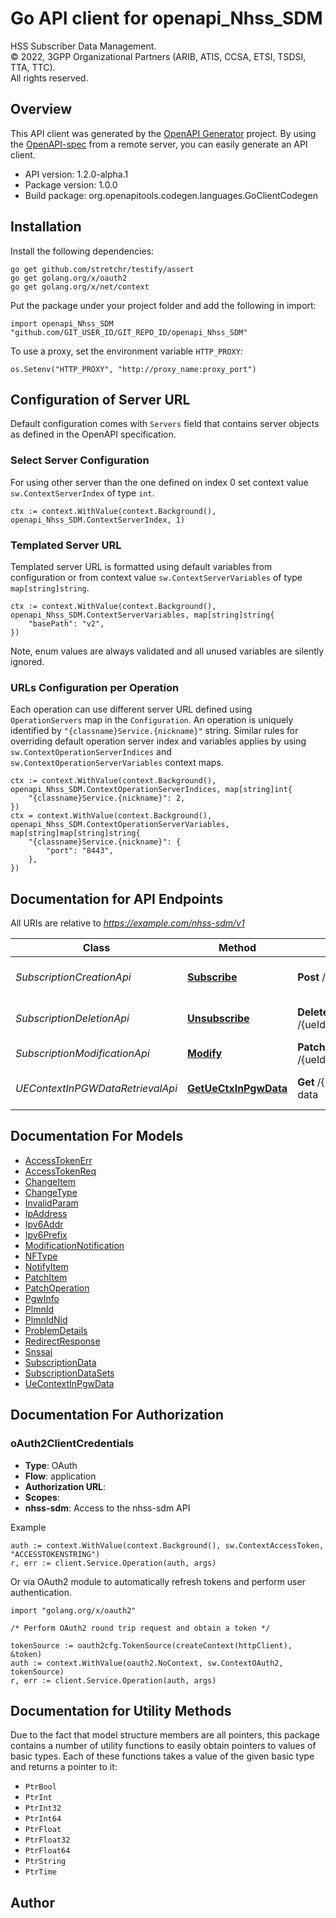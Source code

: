 # Go API client for openapi_Nhss_SDM

HSS Subscriber Data Management.  
© 2022, 3GPP Organizational Partners (ARIB, ATIS, CCSA, ETSI, TSDSI, TTA, TTC).  
All rights reserved.


## Overview
This API client was generated by the [OpenAPI Generator](https://openapi-generator.tech) project.  By using the [OpenAPI-spec](https://www.openapis.org/) from a remote server, you can easily generate an API client.

- API version: 1.2.0-alpha.1
- Package version: 1.0.0
- Build package: org.openapitools.codegen.languages.GoClientCodegen

## Installation

Install the following dependencies:

```shell
go get github.com/stretchr/testify/assert
go get golang.org/x/oauth2
go get golang.org/x/net/context
```

Put the package under your project folder and add the following in import:

```golang
import openapi_Nhss_SDM "github.com/GIT_USER_ID/GIT_REPO_ID/openapi_Nhss_SDM"
```

To use a proxy, set the environment variable `HTTP_PROXY`:

```golang
os.Setenv("HTTP_PROXY", "http://proxy_name:proxy_port")
```

## Configuration of Server URL

Default configuration comes with `Servers` field that contains server objects as defined in the OpenAPI specification.

### Select Server Configuration

For using other server than the one defined on index 0 set context value `sw.ContextServerIndex` of type `int`.

```golang
ctx := context.WithValue(context.Background(), openapi_Nhss_SDM.ContextServerIndex, 1)
```

### Templated Server URL

Templated server URL is formatted using default variables from configuration or from context value `sw.ContextServerVariables` of type `map[string]string`.

```golang
ctx := context.WithValue(context.Background(), openapi_Nhss_SDM.ContextServerVariables, map[string]string{
	"basePath": "v2",
})
```

Note, enum values are always validated and all unused variables are silently ignored.

### URLs Configuration per Operation

Each operation can use different server URL defined using `OperationServers` map in the `Configuration`.
An operation is uniquely identified by `"{classname}Service.{nickname}"` string.
Similar rules for overriding default operation server index and variables applies by using `sw.ContextOperationServerIndices` and `sw.ContextOperationServerVariables` context maps.

```golang
ctx := context.WithValue(context.Background(), openapi_Nhss_SDM.ContextOperationServerIndices, map[string]int{
	"{classname}Service.{nickname}": 2,
})
ctx = context.WithValue(context.Background(), openapi_Nhss_SDM.ContextOperationServerVariables, map[string]map[string]string{
	"{classname}Service.{nickname}": {
		"port": "8443",
	},
})
```

## Documentation for API Endpoints

All URIs are relative to *https://example.com/nhss-sdm/v1*

Class | Method | HTTP request | Description
------------ | ------------- | ------------- | -------------
*SubscriptionCreationApi* | [**Subscribe**](docs/SubscriptionCreationApi.md#subscribe) | **Post** /{ueId}/subscriptions | subscribe to notifications
*SubscriptionDeletionApi* | [**Unsubscribe**](docs/SubscriptionDeletionApi.md#unsubscribe) | **Delete** /{ueId}/subscriptions/{subscriptionId} | unsubscribe from notifications
*SubscriptionModificationApi* | [**Modify**](docs/SubscriptionModificationApi.md#modify) | **Patch** /{ueId}/subscriptions/{subscriptionId} | modify the subscription
*UEContextInPGWDataRetrievalApi* | [**GetUeCtxInPgwData**](docs/UEContextInPGWDataRetrievalApi.md#getuectxinpgwdata) | **Get** /{ueId}/ue-context-in-pgw-data | Retrieve the UE Context In PGW


## Documentation For Models

 - [AccessTokenErr](docs/AccessTokenErr.md)
 - [AccessTokenReq](docs/AccessTokenReq.md)
 - [ChangeItem](docs/ChangeItem.md)
 - [ChangeType](docs/ChangeType.md)
 - [InvalidParam](docs/InvalidParam.md)
 - [IpAddress](docs/IpAddress.md)
 - [Ipv6Addr](docs/Ipv6Addr.md)
 - [Ipv6Prefix](docs/Ipv6Prefix.md)
 - [ModificationNotification](docs/ModificationNotification.md)
 - [NFType](docs/NFType.md)
 - [NotifyItem](docs/NotifyItem.md)
 - [PatchItem](docs/PatchItem.md)
 - [PatchOperation](docs/PatchOperation.md)
 - [PgwInfo](docs/PgwInfo.md)
 - [PlmnId](docs/PlmnId.md)
 - [PlmnIdNid](docs/PlmnIdNid.md)
 - [ProblemDetails](docs/ProblemDetails.md)
 - [RedirectResponse](docs/RedirectResponse.md)
 - [Snssai](docs/Snssai.md)
 - [SubscriptionData](docs/SubscriptionData.md)
 - [SubscriptionDataSets](docs/SubscriptionDataSets.md)
 - [UeContextInPgwData](docs/UeContextInPgwData.md)


## Documentation For Authorization



### oAuth2ClientCredentials


- **Type**: OAuth
- **Flow**: application
- **Authorization URL**: 
- **Scopes**: 
 - **nhss-sdm**: Access to the nhss-sdm API

Example

```golang
auth := context.WithValue(context.Background(), sw.ContextAccessToken, "ACCESSTOKENSTRING")
r, err := client.Service.Operation(auth, args)
```

Or via OAuth2 module to automatically refresh tokens and perform user authentication.

```golang
import "golang.org/x/oauth2"

/* Perform OAuth2 round trip request and obtain a token */

tokenSource := oauth2cfg.TokenSource(createContext(httpClient), &token)
auth := context.WithValue(oauth2.NoContext, sw.ContextOAuth2, tokenSource)
r, err := client.Service.Operation(auth, args)
```


## Documentation for Utility Methods

Due to the fact that model structure members are all pointers, this package contains
a number of utility functions to easily obtain pointers to values of basic types.
Each of these functions takes a value of the given basic type and returns a pointer to it:

* `PtrBool`
* `PtrInt`
* `PtrInt32`
* `PtrInt64`
* `PtrFloat`
* `PtrFloat32`
* `PtrFloat64`
* `PtrString`
* `PtrTime`

## Author



